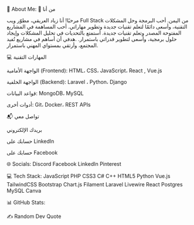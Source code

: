 💫 About Me:
👋 من أنا

مرحبًا! أنا زياد العريقي، مطوّر ويب Full Stack من اليمن.
أحب البرمجة وحل المشكلات التقنية، وأسعى دائمًا لتعلم تقنيات جديدة وتطوير مهاراتي.
أحب المساهمة في المشاريع المفتوحة المصدر وتعلم تقنيات جديدة.
أستمتع بالتحديات في تحليل المشكلات وإيجاد حلول برمجية، وأسعى لتطوير قدراتي باستمرار.
.هدفي أن أساهم في مشاريع تُفيد المجتمع، وأرتقي بمستواي المهني باستمرار.

💻 المهارات التقنية

الواجهة الأمامية (Frontend): HTML، CSS، JavaScript، React , Vue.js

الواجهة الخلفية (Backend): Laravel ، Python، Django

قواعد البيانات: MongoDB، MySQL

أدوات أخرى: Git، Docker، REST APIs

📬 تواصل معي

بريدك الإلكتروني

حسابك على LinkedIn

حسابك على Facebook

🌐 Socials:
Discord Facebook LinkedIn Pinterest

💻 Tech Stack:
JavaScript PHP CSS3 C# C++ HTML5 Python Vue.js TailwindCSS Bootstrap Chart.js Filament Laravel Livewire React Postgres MySQL Canva

📊 GitHub Stats:






✍️ Random Dev Quote
